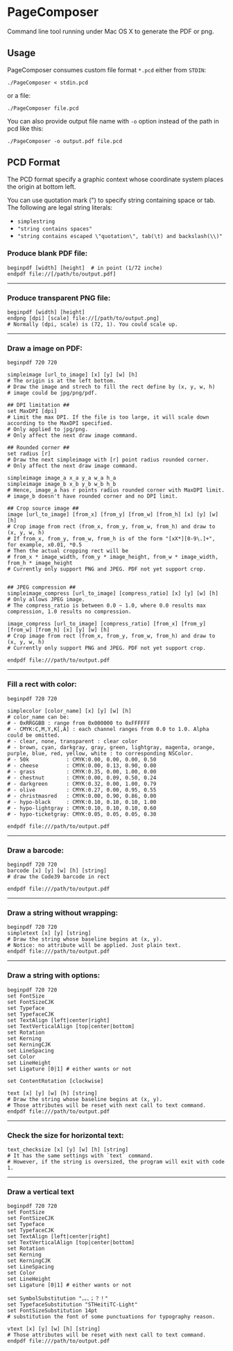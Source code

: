 # PageComposer

Command line tool running under Mac OS X to generate the PDF or png.

## Usage

PageComposer consumes custom file format `*.pcd` either from `STDIN`:

    ./PageComposer < stdin.pcd

or a file:

    ./PageComposer file.pcd

You can also provide output file name with `-o` option instead of the path in pcd like this:

    ./PageComposer -o output.pdf file.pcd

## PCD Format

The PCD format specify a graphic context whose coordinate system places the origin at bottom left.

You can use quotation mark (") to specify string containing space or tab.
The following are legal string literals:

* `simplestring`
* `"string contains spaces"`
* `"string contains escaped \"quotation\", tab(\t) and backslash(\\)"`

### Produce blank PDF file:

    beginpdf [width] [height]  # in point (1/72 inche)
    endpdf file://[/path/to/output.pdf]

----

### Produce transparent PNG file:

    beginpdf [width] [height]
    endpng [dpi] [scale] file://[/path/to/output.png] 
    # Normally (dpi, scale) is (72, 1). You could scale up.

----

### Draw a image on PDF:

    beginpdf 720 720

    simpleimage [url_to_image] [x] [y] [w] [h]
    # The origin is at the left bottom.
    # Draw the image and strech to fill the rect define by (x, y, w, h)
    # image could be jpg/png/pdf.

    ## DPI limitation ##
    set MaxDPI [dpi]
    # Limit the max DPI. If the file is too large, it will scale down according to the MaxDPI specified.
    # Only applied to jpg/png.
    # Only affect the next draw image command.

    ## Rounded corner ##
    set radius [r]
    # Draw the next simpleimage with [r] point radius rounded corner.
    # Only affect the next draw image command.

    simpleimage image_a x_a y_a w_a h_a
    simpleimage image_b x_b y_b w_b h_b
    # Hence, image_a has r points radius rounded corner with MaxDPI limit.
    # image_b doesn't have rounded corner and no DPI limit.

    ## Crop source image ##
    image [url_to_image] [from_x] [from_y] [from_w] [from_h] [x] [y] [w] [h]
    # Crop image from rect (from_x, from_y, from_w, from_h) and draw to (x, y, w, h)
    # If from_x, from_y, from_w, from_h is of the form "[xX*][0-9\.]+", for example, x0.01, *0.5
    # Then the actual cropping rect will be 
    # from_x * image_width, from_y * image_height, from_w * image_width, from_h * image_height
    # Currently only support PNG and JPEG. PDF not yet support crop.


    ## JPEG compression ##
    simpleimage_compress [url_to_image] [compress_ratio] [x] [y] [w] [h]
    # Only allows JPEG image.
    # The compress_ratio is between 0.0 ~ 1.0, where 0.0 results max compression, 1.0 results no compression.

    image_compress [url_to_image] [compress_ratio] [from_x] [from_y] [from_w] [from_h] [x] [y] [w] [h]
    # Crop image from rect (from_x, from_y, from_w, from_h) and draw to (x, y, w, h)
    # Currently only support PNG and JPEG. PDF not yet support crop.

    endpdf file:///path/to/output.pdf

----

### Fill a rect with color:

    beginpdf 720 720

    simplecolor [color_name] [x] [y] [w] [h]
    # color_name can be:
    # - 0xRRGGBB : range from 0x000000 to 0xFFFFFF
    # - CMYK:C,M,Y,K[,A] : each channel ranges from 0.0 to 1.0. Alpha could be omitted. 
    # - clear, none, transparent : clear color
    # - brown, cyan, darkgray, gray, green, lightgray, magenta, orange, purple, blue, red, yellow, white : to corresponding NSColor.
    # - 50k            : CMYK:0.00, 0.00, 0.00, 0.50
    # - cheese         : CMYK:0.00, 0.13, 0.90, 0.00
    # - grass          : CMYK:0.35, 0.00, 1.00, 0.00
    # - chestnut       : CMYK:0.00, 0.09, 0.50, 0.24
    # - darkgreen      : CMYK:0.32, 0.00, 1.00, 0.79
    # - olive          : CMYK:0.27, 0.00, 0.95, 0.55
    # - christmasred   : CMYK:0.00, 0.90, 0.86, 0.00
    # - hypo-black     : CMYK:0.10, 0.10, 0.10, 1.00
    # - hypo-lightgray : CMYK:0.10, 0.10, 0.10, 0.60
    # - hypo-ticketgray: CMYK:0.05, 0.05, 0.05, 0.30

    endpdf file:///path/to/output.pdf

----

### Draw a barcode:

    beginpdf 720 720
    barcode [x] [y] [w] [h] [string]
    # draw the Code39 barcode in rect

    endpdf file:///path/to/output.pdf

----

### Draw a string without wrapping:

    beginpdf 720 720
    simpletext [x] [y] [string]
    # Draw the string whose baseline begins at (x, y).
    # Notice: no attribute will be applied. Just plain text.
    endpdf file:///path/to/output.pdf

----

### Draw a string with options:

    beginpdf 720 720
    set FontSize
    set FontSizeCJK
    set Typeface
    set TypefaceCJK
    set TextAlign [left|center|right]
    set TextVerticalAlign [top|center|bottom]
    set Rotation
    set Kerning
    set KerningCJK
    set LineSpacing
    set Color
    set LineHeight
    set Ligature [0|1] # either wants or not

    set ContentRotation [clockwise]

    text [x] [y] [w] [h] [string]
    # Draw the string whose baseline begins at (x, y).
    # Those attributes will be reset with next call to text command.
    endpdf file:///path/to/output.pdf

----

### Check the size for horizontal text:
    
    text_checksize [x] [y] [w] [h] [string]
    # It has the same settings with `text` command. 
    # However, if the string is oversized, the program will exit with code 1.

----

### Draw a vertical text

    beginpdf 720 720
    set FontSize
    set FontSizeCJK
    set Typeface
    set TypefaceCJK
    set TextAlign [left|center|right]
    set TextVerticalAlign [top|center|bottom]
    set Rotation
    set Kerning
    set KerningCJK
    set LineSpacing
    set Color
    set LineHeight
    set Ligature [0|1] # either wants or not

    set SymbolSubstitution "，。、；？！"
    set TypefaceSubstitution "STHeitiTC-Light"
    set FontSizeSubstitution 14pt
    # substitution the font of some punctuations for typography reason. 

    vtext [x] [y] [w] [h] [string]
    # Those attributes will be reset with next call to text command.
    endpdf file:///path/to/output.pdf

